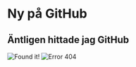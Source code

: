 # Ny på GitHub
## Äntligen hittade jag GitHub

![Found it!](https://cdn1.jigidi.com/thumbs/YQEECKE4/l)
![Error 404](https://i.pinimg.com/564x/00/30/29/0030291c99722c3ee05cd96be2bf9c1d.jpg)
